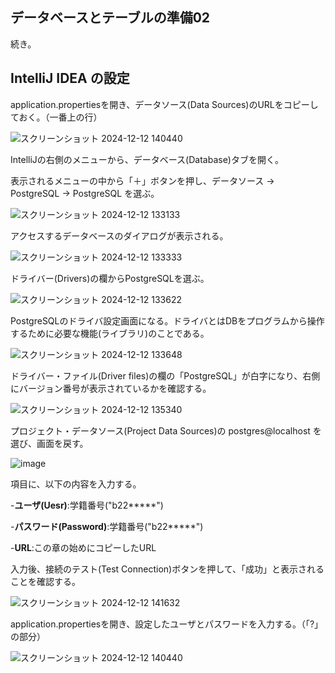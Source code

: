 ## データベースとテーブルの準備02

続き。

## IntelliJ IDEA の設定

application.propertiesを開き、データソース(Data Sources)のURLをコピーしておく。（一番上の行）

![スクリーンショット 2024-12-12 140440](https://github.com/user-attachments/assets/d8f5b17e-d99f-42b9-b6f5-c5ef14950306)


IntelliJの右側のメニューから、データベース(Database)タブを開く。

表示されるメニューの中から「＋」ボタンを押し、データソース -> PostgreSQL -> PostgreSQL を選ぶ。

![スクリーンショット 2024-12-12 133133](https://github.com/user-attachments/assets/fc5423d1-e42e-4053-a6c7-dd3fa52369b7)

アクセスするデータベースのダイアログが表示される。

![スクリーンショット 2024-12-12 133333](https://github.com/user-attachments/assets/0cc516d3-19a1-4892-a7ad-d522835aefc1)

ドライバー(Drivers)の欄からPostgreSQLを選ぶ。

![スクリーンショット 2024-12-12 133622](https://github.com/user-attachments/assets/49332926-ab18-4835-87d5-cb859612e7a4)

PostgreSQLのドライバ設定画面になる。ドライバとはDBをプログラムから操作するために必要な機能(ライブラリ)のことである。

![スクリーンショット 2024-12-12 133648](https://github.com/user-attachments/assets/89cb2dd7-d779-4ed3-b509-d4e0be36c475)

ドライバー・ファイル(Driver files)の欄の「PostgreSQL」が白字になり、右側にバージョン番号が表示されているかを確認する。

![スクリーンショット 2024-12-12 135340](https://github.com/user-attachments/assets/aea01d9e-9baf-476f-a24e-1926eac0909b)

プロジェクト・データソース(Project Data Sources)の postgres@localhost を選び、画面を戻す。

![image](https://github.com/user-attachments/assets/6d5ea43d-7777-4fde-990f-9f34c6f40c68)

項目に、以下の内容を入力する。

-**ユーザ(Uesr)**:学籍番号("b22*****")

-**パスワード(Password)**:学籍番号("b22*****")

-**URL**:この章の始めにコピーしたURL

入力後、接続のテスト(Test Connection)ボタンを押して、「成功」と表示されることを確認する。

![スクリーンショット 2024-12-12 141632](https://github.com/user-attachments/assets/ea49e3d1-1a0e-47f8-97a4-4857a8be5372)

application.propertiesを開き、設定したユーザとパスワードを入力する。（「?」の部分）

![スクリーンショット 2024-12-12 140440](https://github.com/user-attachments/assets/6f84acd1-db07-4ca3-a652-b377c7a590fc)
